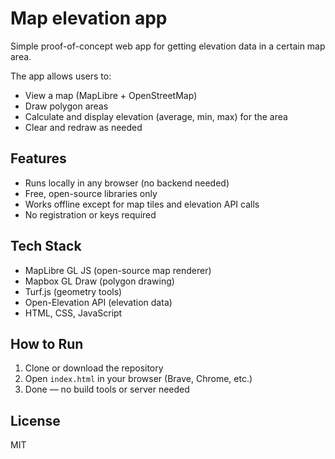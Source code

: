 # Map elevation app

Simple proof-of-concept web app for getting elevation data in a certain map area.

The app allows users to:
- View a map (MapLibre + OpenStreetMap)
- Draw polygon areas
- Calculate and display elevation (average, min, max) for the area
- Clear and redraw as needed

## Features

- Runs locally in any browser (no backend needed)
- Free, open-source libraries only
- Works offline except for map tiles and elevation API calls
- No registration or keys required

## Tech Stack

- MapLibre GL JS (open-source map renderer)
- Mapbox GL Draw (polygon drawing)
- Turf.js (geometry tools)
- Open-Elevation API (elevation data)
- HTML, CSS, JavaScript

## How to Run

1. Clone or download the repository
2. Open `index.html` in your browser (Brave, Chrome, etc.)
3. Done — no build tools or server needed

## License

MIT
